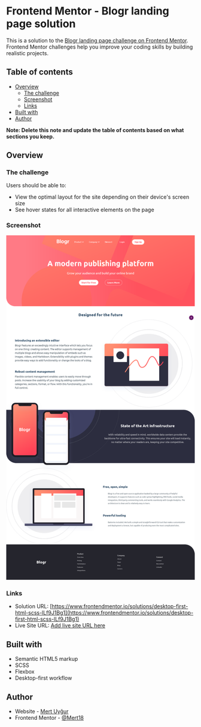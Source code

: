 # Frontend Mentor - Blogr landing page solution

This is a solution to the [Blogr landing page challenge on Frontend Mentor](https://www.frontendmentor.io/challenges/blogr-landing-page-EX2RLAApP). Frontend Mentor challenges help you improve your coding skills by building realistic projects.

## Table of contents

- [Overview](#overview)
  - [The challenge](#the-challenge)
  - [Screenshot](#screenshot)
  - [Links](#links)
- [Built with](#built-with)
- [Author](#author)

**Note: Delete this note and update the table of contents based on what sections you keep.**

## Overview

### The challenge

Users should be able to:

- View the optimal layout for the site depending on their device's screen size
- See hover states for all interactive elements on the page

### Screenshot

![](./screenshot.png)

### Links

- Solution URL: [https://www.frontendmentor.io/solutions/desktop-first-html-scss-lLf9J1Bg1](https://www.frontendmentor.io/solutions/desktop-first-html-scss-lLf9J1Bg1)
- Live Site URL: [Add live site URL here](https://your-live-site-url.com)

## Built with

- Semantic HTML5 markup
- SCSS
- Flexbox
- Desktop-first workflow

## Author

- Website - [Mert Uyğur](https://merd.dev/)
- Frontend Mentor - [@Mert18](https://www.frontendmentor.io/profile/Mert18)
